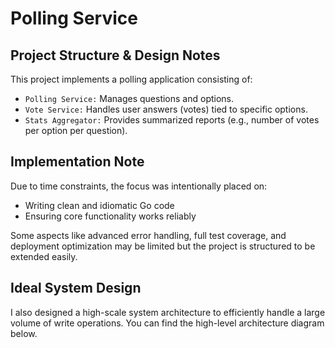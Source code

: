 # Polling Service

## Project Structure & Design Notes

This project implements a polling application consisting of:

- `Polling Service:` Manages questions and options.
- `Vote Service:` Handles user answers (votes) tied to specific options.
- `Stats Aggregator:` Provides summarized reports (e.g., number of votes per option per question).

## Implementation Note

Due to time constraints, the focus was intentionally placed on:

- Writing clean and idiomatic Go code
- Ensuring core functionality works reliably

Some aspects like advanced error handling, full test coverage, and deployment optimization may be limited but the project is structured to be extended easily.

## Ideal System Design

I also designed a high-scale system architecture to efficiently handle a large volume of write operations. You can find the high-level architecture diagram below.

